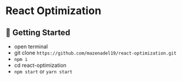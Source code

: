 # React Optimization

## 🚀 Getting Started

- open terminal
- git clone `https://github.com/mazenadel19/react-optimization.git`
- `npm i`
- cd react-optimization
- `npm start` or `yarn start`

